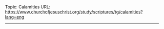 Topic: Calamities
URL: https://www.churchofjesuschrist.org/study/scriptures/tg/calamities?lang=eng

---


